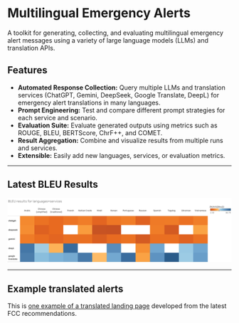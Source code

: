 # Multilingual Emergency Alerts
A toolkit for generating, collecting, and evaluating multilingual emergency alert messages using a variety of large language models (LLMs) and translation APIs.

## Features

- **Automated Response Collection:** Query multiple LLMs and translation services (ChatGPT, Gemini, DeepSeek, Google Translate, DeepL) for emergency alert translations in many languages.
- **Prompt Engineering:** Test and compare different prompt strategies for each service and scenario.
- **Evaluation Suite:** Evaluate generated outputs using metrics such as ROUGE, BLEU, BERTScore, ChrF++, and COMET.
- **Result Aggregation:** Combine and visualize results from multiple runs and services.
- **Extensible:** Easily add new languages, services, or evaluation metrics.

---

## Latest BLEU Results
![BLEU results broken down by LANGUAGE vs. SERVICE. The data is filtered on translation category, which keeps prompts and translations. The LANGUAGE (services languages.csv) filter keeps 13 of 13 members. The BLEU filter ranges from 0.10 to 66.79. Google Translate and DeepL show the highest results.](data/bleu.png)

---

## Example translated alerts
This is [one example of a translated landing page](https://github.com/zepam/emergency-alerts-examples)  developed from the latest FCC recommendations.


